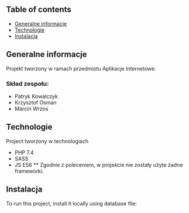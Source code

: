 ## Table of contents
* [Generalne informacje](#Generalne-informacje)
* [Technologie](#technologie)
* [Instalacja](#Instalacja)

## Generalne informacje
Projekt tworzony w ramach przedmiotu Aplikacje Internetowe.
### Skład zespołu:
- Patryk Kowalczyk
- Krzysztof Osman
- Marcin Wrzos 
	
## Technologie
Project tworzony w technologiach
* PHP 7.4
* SASS
* JS ES6
** Zgodnie z poleceniem, w projekcie nie zostały użyte żadne frameworki. 	

## Instalacja
To run this project, install it locally using database file:

